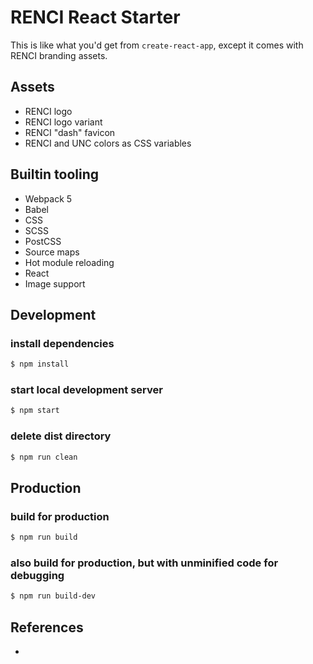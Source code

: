 # RENCI React Starter

This is like what you'd get from `create-react-app`, except it comes with RENCI branding assets.

## Assets

- RENCI logo
- RENCI logo variant
- RENCI "dash" favicon
- RENCI and UNC colors as CSS variables

## Builtin tooling

- Webpack 5
- Babel
- CSS
- SCSS
- PostCSS
- Source maps
- Hot module reloading
- React
- Image support

## Development

### install dependencies

```bash
$ npm install
```

### start local development server

```bash
$ npm start
```

### delete dist directory

```bash
$ npm run clean
```

## Production

### build for production

```bash
$ npm run build
```

### also build for production, but with unminified code for debugging

```bash
$ npm run build-dev
```

## References

- 